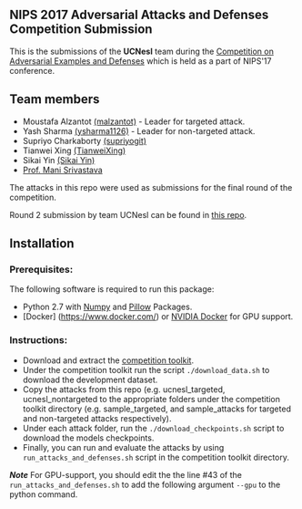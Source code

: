 ## NIPS 2017 Adversarial Attacks and Defenses Competition Submission

This is the submissions of the **UCNesl** team during the [Competition on Adversarial Examples and Defenses](https://www.kaggle.com/nips-2017-adversarial-learning-competition) which is held as a part of NIPS'17 conference.


## Team members
* Moustafa Alzantot [(malzantot)](https://github.com/malzantot) - Leader for targeted attack.
* Yash Sharma [(ysharma1126)](https://github.com/ysharma1126) - Leader for non-targeted attack.
* Supriyo Charkaborty [(supriyogit)](https://github.com/supriyogit)
* Tianwei Xing [(TianweiXing)](https://github.com/TianweiXing)
* Sikai Yin [(Sikai Yin)](https://github.com/sikaiyin)
* [Prof. Mani Srivastava](http://nesl.ee.ucla.edu/people/1)

The attacks in this repo were used as submissions for the final round of the competition.

Round 2 submission by team UCNesl can be found in [this repo]().

## Installation

### Prerequisites:

The following software is required to run this package:

* Python 2.7 with [Numpy](http://www.numpy.org/) and [Pillow](https://python-pillow.org/) Packages.
* [Docker] (https://www.docker.com/) or [NVIDIA Docker](https://github.com/NVIDIA/nvidia-docker) for GPU support.

### Instructions:
* Download and extract the [competition toolkit](https://www.kaggle.com/c/6866/download/dev_toolkit.zip).
* Under the competition toolkit run the script `./download_data.sh` to download the development dataset.
* Copy the attacks from this repo (e.g. ucnesl_targeted, ucnesl_nontargeted to the appropriate folders under the competition toolkit directory (e.g. sample_targeted, and sample_attacks for targeted and non-targeted attacks respectively).
* Under each attack folder, run the `./download_checkpoints.sh` script to download the models checkpoints.
* Finally, you can run and evaluate the attacks by using `run_attacks_and_defenses.sh` script in the competition toolkit directory.

***Note*** For GPU-support, you should edit the the line #43 of the `run_attacks_and_defenses.sh` to add the following argument `--gpu` to the python command.

